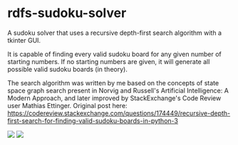 # rdfs-sudoku-solver
A sudoku solver that uses a recursive depth-first search algorithm with a tkinter GUI. 

It is capable of finding every valid sudoku board for any given number of starting numbers. If no starting numbers are given, it will generate all possible valid sudoku boards (in theory).   

The search algorithm was written by me based on the concepts of state space graph search present in Norvig and Russell's Artificial Intelligence: A Modern Approach, and later improved by StackExchange's Code Review user Mathias Ettinger. Original post here:
     https://codereview.stackexchange.com/questions/174449/recursive-depth-first-search-for-finding-valid-sudoku-boards-in-python-3

<img src = "https://amadorprograma.files.wordpress.com/2020/11/sudoku.png">
<img src = "https://amadorprograma.files.wordpress.com/2020/11/sudoku2.png">

